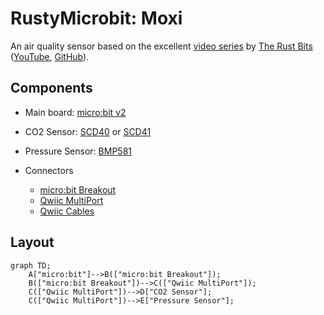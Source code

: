 # RustyMicrobit: Moxi

An air quality sensor based on the excellent [video series](https://www.youtube.com/watch?v=vT4-bvHCbE0) by [The Rust Bits](https://patreon.com/TheRustyBits?utm_medium=clipboard_copy&utm_source=copyLink&utm_campaign=creatorshare_fan&utm_content=join_link) ([YouTube](https://www.youtube.com/@therustybits), [GitHub](https://github.com/therustybits)).

## Components

- Main board: [micro:bit v2](https://www.sparkfun.com/micro-bit-v2-board.html)
- CO2 Sensor: [SCD40](https://www.sparkfun.com/sparkfun-co-humidity-and-temperature-sensor-scd40-qwiic.html) or [SCD41](https://www.sparkfun.com/sparkfun-co-humidity-and-temperature-sensor-scd41-qwiic.html)
- Pressure Sensor: [BMP581](https://www.sparkfun.com/sparkfun-pressure-sensor-bmp581-qwiic.html)

- Connectors
  - [micro:bit Breakout](https://www.sparkfun.com/sparkfun-qwiic-micro-bit-breakout-with-headers.html)
  - [Qwiic MultiPort](https://www.sparkfun.com/sparkfun-qwiic-multiport.html)
  - [Qwiic Cables](https://www.sparkfun.com/catalogsearch/result/?q=qwiic+cables)

## Layout

```mermaid
graph TD;
    A["micro:bit"]-->B(["micro:bit Breakout"]);
    B(["micro:bit Breakout"])-->C(["Qwiic MultiPort"]);
    C(["Qwiic MultiPort"])-->D["CO2 Sensor"];
    C(["Qwiic MultiPort"])-->E["Pressure Sensor"];
```
